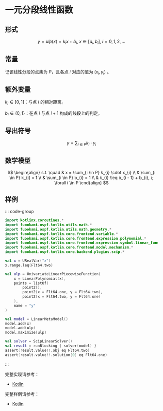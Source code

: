 # 一元分段线性函数

## 形式

$$
y = ulp(x) = k_{i} x + b_{i}, \; x \in [a_{i}, b_{i}], \; i = 0, 1, 2, ...
$$

## 常量

记该线性分段的点集为 $P$，且各点 $i$ 对应的值为 $(x_{i}, y_{i})$ 。

## 额外变量

$k_{i} \in [0, 1]$：与点 $i$ 的相对距离。

$b_{i} \in \{ 0, 1 \}$：在点 $i$ 与点 $i + 1$ 构成的线段上的判定。

## 导出符号

$$
y = \sum_{i \in P} k_{i} \cdot y_{i}
$$

## 数学模型

$$
\begin{align}
s.t. \quad & x = \sum_{i \in P} k_{i} \cdot x_{i} \\
& \sum_{i \in P} k_{i} = 1 \\
& \sum_{i \in P} b_{i} = 1 \\
& k_{i} \leq b_{i - 1} + b_{i}, \; \forall i \in P 
\end{align}
$$

## 样例

::: code-group

```kotlin
import kotlinx.coroutines.*
import fuookami.ospf.kotlin.utils.math.*
import fuookami.ospf.kotlin.utils.math.geometry.*
import fuookami.ospf.kotlin.core.frontend.variable.*
import fuookami.ospf.kotlin.core.frontend.expression.polynomial.*
import fuookami.ospf.kotlin.core.frontend.expression.symbol.linear_function.*
import fuookami.ospf.kotlin.core.frontend.model.mechanism.*
import fuookami.ospf.kotlin.core.backend.plugins.scip.*

val x = URealVar("x")
x.range.leq(Flt64.two)

val ulp = UnivariateLinearPiecewiseFunction(
    x = LinearPolynomial(x),
    points = listOf(
        point2(),
        point2(x = Flt64.one, y = Flt64.two),
        point2(x = Flt64.two, y = Flt64.one)
    ),
    name = "y"
)

val model = LinearMetaModel()
model.add(x)
model.add(ulp)
model.maximize(ulp)

val solver = ScipLinearSolver()
val result = runBlocking { solver(model) }
assert(result.value!!.obj eq Flt64.two)
assert(result.value!!.solution[0] eq Flt64.one)
```

:::

完整实现请参考：

- [Kotlin](https://github.com/fuookami/ospf-kotlin/blob/main/ospf-kotlin-core/src/main/fuookami/ospf/kotlin/core/frontend/expression/symbol/linear_function/UnivariateLinearPiecewise.kt)

完整样例请参考：

- [Kotlin](https://github.com/fuookami/ospf/tree/main/examples/ospf-kotlin-example/src/test/fuookami/ospf/kotlin/example/linear_function/ULP.kt)
